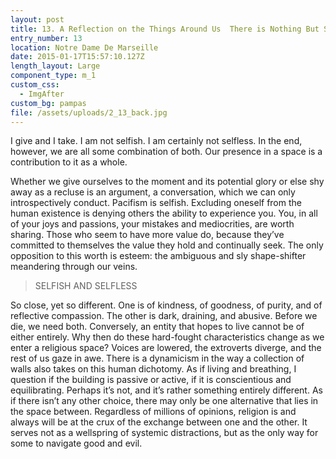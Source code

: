 ```yaml
---
layout: post
title: 13. A Reflection on the Things Around Us  There is Nothing But Sky
entry_number: 13
location: Notre Dame De Marseille
date: 2015-01-17T15:57:10.127Z
length_layout: Large
component_type: m_1
custom_css:
  - ImgAfter
custom_bg: pampas
file: /assets/uploads/2_13_back.jpg
---
```

I give and I take. I am not selfish. I am certainly not selfless. In the end, however, we are all some combination of both. Our presence in a space is a contribution to it as a whole.

Whether we give ourselves to the moment and its potential glory or else shy away as a recluse is an argument, a conversation, which we can only introspectively conduct. Pacifism is selfish. Excluding oneself from the human existence is denying others the ability to experience you. You, in all of your joys and passions, your mistakes and mediocrities, are worth sharing. Those who seem to have more value do, because they’ve committed to themselves the value they hold and continually seek. The only opposition to this worth is esteem: the ambiguous and sly shape-shifter meandering through our veins.

<blockquote>SELFISH AND SELFLESS</blockquote> 

So close, yet so different. One is of kindness, of goodness, of purity, and of reflective compassion. The other is dark, draining, and abusive. Before we die, we need both. Conversely, an entity that hopes to live cannot be of either entirely. Why then do these hard-fought characteristics change as we enter a religious space? Voices are lowered, the extroverts diverge, and the rest of us gaze in awe. There is a dynamicism in the way a collection of walls also takes on this human dichotomy. As if living and breathing, I question if the building is passive or active, if it is conscientious and equilibrating. Perhaps it’s not, and it’s rather something entirely different. As if there isn’t any other choice, there may only be one alternative that lies in the space between. Regardless of millions of opinions, religion is and always will be at the crux of the exchange between one and the other. It serves not as a wellspring of systemic distractions, but as the only way for some to navigate good and evil.